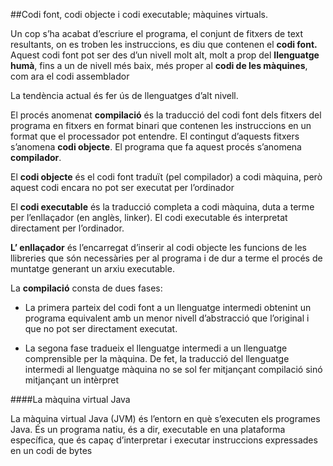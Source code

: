 ##Codi font, codi objecte i codi executable; màquines virtuals.

Un cop s’ha acabat d’escriure el programa, el conjunt de fitxers de text resultants, on es troben les instruccions, es diu que contenen el **codi font.** Aquest codi font pot ser des d’un nivell molt alt, molt a prop del **llenguatge humà**, fins a un de nivell més baix, més proper al **codi de les màquines**, com ara el codi assemblador

La tendència actual és fer ús de llenguatges d’alt nivell.

El procés anomenat **compilació** és la traducció del codi font dels fitxers del programa en fitxers en format binari que contenen les instruccions en un format que el processador pot entendre. El contingut d’aquests fitxers s’anomena **codi objecte**. El programa que fa aquest procés s’anomena **compilador**.

El **codi objecte** és el codi font traduït (pel compilador) a codi màquina, però aquest codi encara no pot ser executat per l’ordinador

El **codi executable** és la traducció completa a codi màquina, duta a terme per l’enllaçador (en anglès, linker). El codi executable és interpretat directament per l’ordinador.

**L’ enllaçador** és l’encarregat d’inserir al codi objecte les funcions de les llibreries que són necessàries per al programa i de dur a terme el procés de muntatge generant un arxiu executable.

La **compilació** consta de dues fases:

* La primera parteix del codi font a un llenguatge intermedi obtenint un programa equivalent amb un menor nivell d’abstracció que l’original i que no pot ser directament executat.

* La segona fase tradueix el llenguatge intermedi a un llenguatge comprensible per la màquina.  De fet, la traducció del llenguatge intermedi al llenguatge màquina no se sol fer mitjançant compilació sinó mitjançant un intèrpret

####La màquina virtual Java

La màquina virtual Java (JVM) és l’entorn en què s’executen els programes Java. És un programa natiu, és a dir, executable en una plataforma específica, que és capaç d’interpretar i executar instruccions expressades en un codi de bytes
